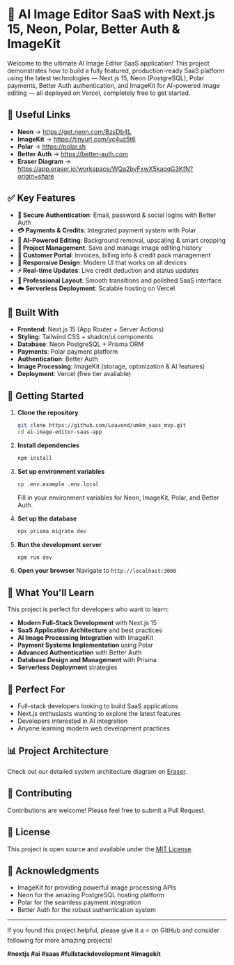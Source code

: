# 🚀 AI Image Editor SaaS with Next.js 15, Neon, Polar, Better Auth & ImageKit

Welcome to the ultimate AI Image Editor SaaS application! This project demonstrates how to build a fully featured, production-ready SaaS platform using the latest technologies — Next.js 15, Neon (PostgreSQL), Polar payments, Better Auth authentication, and ImageKit for AI-powered image editing — all deployed on Vercel, completely free to get started.

## 🔗 Useful Links

- **Neon** → https://get.neon.com/BzsDb4L
- **ImageKit** → https://tinyurl.com/yc4uz5t6
- **Polar** → https://polar.sh
- **Better Auth** → https://better-auth.com
- **Eraser Diagram** → https://app.eraser.io/workspace/WQa2bvFxwX5kaoqG3KfN?origin=share

## ✅ Key Features

- **🔐 Secure Authentication**: Email, password & social logins with Better Auth
- **💳 Payments & Credits**: Integrated payment system with Polar
- **🤖 AI-Powered Editing**: Background removal, upscaling & smart cropping
- **📁 Project Management**: Save and manage image editing history
- **👤 Customer Portal**: Invoices, billing info & credit pack management
- **📱 Responsive Design**: Modern UI that works on all devices
- **⚡ Real-time Updates**: Live credit deduction and status updates
- **🎨 Professional Layout**: Smooth transitions and polished SaaS interface
- **☁️ Serverless Deployment**: Scalable hosting on Vercel

## 🧠 Built With

- **Frontend**: Next.js 15 (App Router + Server Actions)
- **Styling**: Tailwind CSS + shadcn/ui components
- **Database**: Neon PostgreSQL + Prisma ORM
- **Payments**: Polar payment platform
- **Authentication**: Better Auth
- **Image Processing**: ImageKit (storage, optimization & AI features)
- **Deployment**: Vercel (free tier available)

## 🚀 Getting Started

1. **Clone the repository**

   ```bash
   git clone https://github.com/Leavend/umkm_saas_mvp.git
   cd ai-image-editor-saas-app
   ```

2. **Install dependencies**

   ```bash
   npm install
   ```

3. **Set up environment variables**

   ```bash
   cp .env.example .env.local
   ```

   Fill in your environment variables for Neon, ImageKit, Polar, and Better Auth.

4. **Set up the database**

   ```bash
   npx prisma migrate dev
   ```

5. **Run the development server**

   ```bash
   npm run dev
   ```

6. **Open your browser**
   Navigate to `http://localhost:3000`

## 📖 What You'll Learn

This project is perfect for developers who want to learn:

- **Modern Full-Stack Development** with Next.js 15
- **SaaS Application Architecture** and best practices
- **AI Image Processing Integration** with ImageKit
- **Payment Systems Implementation** using Polar
- **Advanced Authentication** with Better Auth
- **Database Design and Management** with Prisma
- **Serverless Deployment** strategies

## 🎯 Perfect For

- Full-stack developers looking to build SaaS applications
- Next.js enthusiasts wanting to explore the latest features
- Developers interested in AI integration
- Anyone learning modern web development practices

## 📊 Project Architecture

Check out our detailed system architecture diagram on [Eraser](https://app.eraser.io/workspace/WQa2bvFxwX5kaoqG3KfN?origin=share).

## 🤝 Contributing

Contributions are welcome! Please feel free to submit a Pull Request.

## 📝 License

This project is open source and available under the [MIT License](LICENSE).

## 🙏 Acknowledgments

- ImageKit for providing powerful image processing APIs
- Neon for the amazing PostgreSQL hosting platform
- Polar for the seamless payment integration
- Better Auth for the robust authentication system

---

If you found this project helpful, please give it a ⭐ on GitHub and consider following for more amazing projects!

**#nextjs #ai #saas #fullstackdevelopment #imagekit**
